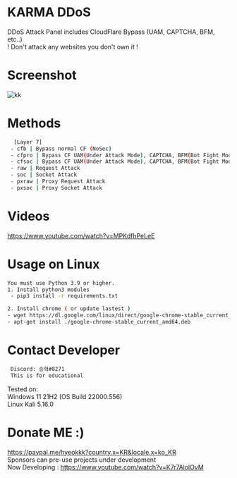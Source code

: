 # KARMA DDoS
 DDoS Attack Panel includes CloudFlare Bypass (UAM, CAPTCHA, BFM, etc..)<br/>
 ! Don't attack any websites you don't own it !

# Screenshot
![kk](https://user-images.githubusercontent.com/87601386/161046871-fa69a88b-71c0-441f-8f28-ddcf562c1810.png)

# Methods
```sh
  [Layer 7]
 - cfb | Bypass normal CF (NoSec)
 - cfpro | Bypass CF UAM(Under Attack Mode), CAPTCHA, BFM(Bot Fight Mode) etc.. (request)
 - cfsoc | Bypass CF UAM(Under Attack Mode), CAPTCHA, BFM(Bot Fight Mode) etc.. (socket)
 - raw | Request Attack
 - soc | Socket Attack
 - pxraw | Proxy Request Attack
 - pxsoc | Proxy Socket Attack
```

# Videos

https://www.youtube.com/watch?v=MPKdfhPeLeE

# Usage on Linux
```sh
You must use Python 3.9 or higher.
1. Install python3 modules
 - pip3 install -r requirements.txt

2. Install chrome ( or update lastest )
- wget https://dl.google.com/linux/direct/google-chrome-stable_current_amd64.deb
- apt-get install ./google-chrome-stable_current_amd64.deb
```

# Contact Developer
```sh
 Discord: 승혁#8271
 This is for educational
```

Tested on:<br/>
 Windows 11 21H2 (OS Build 22000.556)<br/>
 Linux Kali 5.16.0

# Donate ME :)
 https://paypal.me/hyeokkk?country.x=KR&locale.x=ko_KR<br/>
 Sponsors can pre-use projects under development<br/>
 Now Developing : https://www.youtube.com/watch?v=K7r7AlolOvM
 
